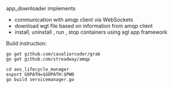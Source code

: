 app_downloader implements
- communication with amqp client via WebSockets
- download wgt file based on information from amqp client
- install, uninstall , run , stop containers using agl app framework 

Build instruction:

```
go get github.com/cavaliercoder/grab
go get github.com/streadway/amqp

cd aos_lifecycle_manager
export GOPATH=$GOPATH:$PWD
go build servicemanager.go
```
